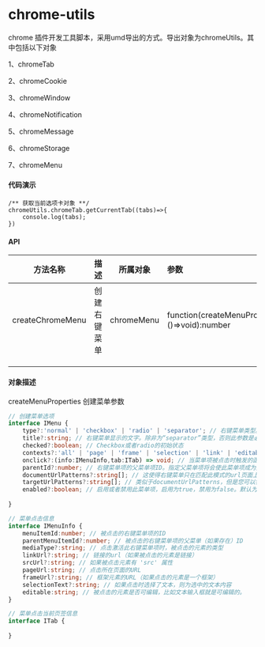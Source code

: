 # chrome-utils
chrome 插件开发工具脚本，采用umd导出的方式。导出对象为chromeUtils。其中包括以下对象

1、chromeTab

2、chromeCookie

3、chromeWindow

4、chromeNotification

5、chromeMessage

6、chromeStorage

7、chromeMenu

#### 代码演示

```
/** 获取当前选项卡对象 **/
chromeUtils.chromeTab.getCurrentTab((tabs)=>{
	console.log(tabs);
})
```

#### API

| 方法名称         | 描述         | 所属对象   | 参数                                                         | 返回结果       |
| ---------------- | ------------ | ---------- | :----------------------------------------------------------- | -------------- |
| createChromeMenu | 创建右键菜单 | chromeMenu | function(createMenuProperties:IMenu,callback:()=>void):number | 创建菜单menuId |
|                  |              |            |                                                              |                |
|                  |              |            |                                                              |                |
|                  |              |            |                                                              |                |

#### 对象描述

createMenuProperties 创建菜单参数

```typescript
// 创建菜单选项
interface IMenu {
    type?:'normal' | 'checkbox' | 'radio' | 'separator'; // 右键菜单类型。默认为'normal'
	title?:string; // 右键菜单显示的文字。除非为“separator”类型，否则此参数是必须的。如果类型为"selection"，您可以在字符串中使用%s(占位符)显示选定的文本。
    checked?:boolean; // Checkbox或者radio的初始状态
    contexts?:'all' | 'page' | 'frame' | 'selection' | 'link' | 'editable' | 'image' | 'video' | 'aduio'; // 右键菜单项将会在这个列表指定的上下文类型中显示。默认为“page”。
    onclick?:(info:IMenuInfo,tab:ITab) => void; // 当菜单项被点击时触发的函数
    parentId?:number; // 右键菜单项的父菜单项ID。指定父菜单项将会使此菜单项成为父菜单项的子菜单。
    documentUrlPatterns?:string[]; // 这使得右键菜单只在匹配此模式的url页面上生效（这个对框架也适用）
    targetUrlPatterns?:string[]; // 类似于documentUrlPatterns，但是您可以针对img/audio/video标签的src属性和anchor标签的href做过滤。
    enabled?:boolean; // 启用或者禁用此菜单项，启用为true，禁用为false。默认为true
    
}

// 菜单点击信息
interface IMenuInfo {
    menuItemId:number; // 被点击的右键菜单项的ID
    parentMenuItemId?:number; // 被点击的右键菜单项的父菜单（如果存在）ID
    mediaType?:string; // 点击激活此右键菜单项时，被点击的元素的类型
    linkUrl?:string; // 链接的url（如果被点击的元素是链接）
    srcUrl?:string; // 如果被点击元素有 'src' 属性
    pageUrl:string; // 点击所在页面的URL
    frameUrl?:string; // 框架元素的URL（如果点击的元素是一个框架）
    selectionText?:string; // 如果点击时选择了文本，则为选中的文本内容
    editable:string; // 被点击的元素是否可编辑，比如文本输入框就是可编辑的。
}

// 菜单点击当前页签信息 
interface ITab {
    
}
```



